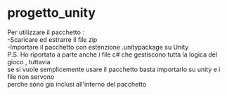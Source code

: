 # progetto_unity
Per utilizzare il pacchetto :</br>
-Scaricare ed estrarre il file zip</br>
-Importare il pacchetto con estenzione .unitypackage su Unity</br>
P.S. Ho riportato a parte  anche i file c# che gestiscono tutta la logica del gioco , tuttavia</br>
se si vuole semplicemente usare il pacchetto basta importarlo su unity e i file non servono</br>
perche sono gia inclusi all'interno del pacchetto</br>
